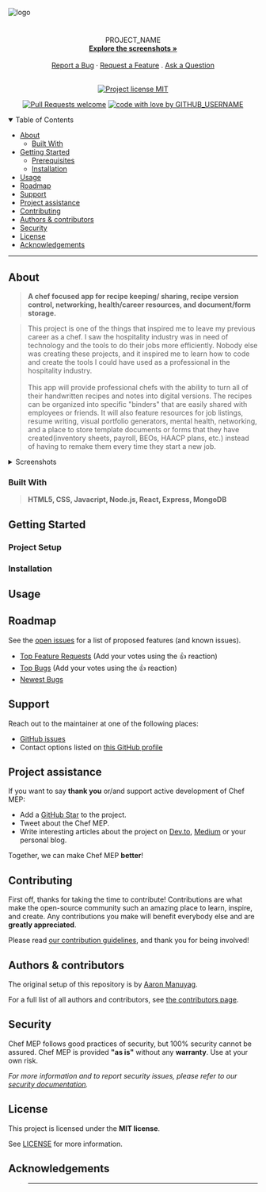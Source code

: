 ![logo](https://user-images.githubusercontent.com/112145512/226153231-5c75fed2-8be2-463c-ab15-6485cf4046b2.svg)
<h1 align="center">
  <a href="https://github.com/atman313/chef-mep">

  </a>
</h1>

<div align="center">
  PROJECT_NAME
  <br />
  <a href="#about"><strong>Explore the screenshots »</strong></a>
  <br />
  <br />
  <a href="https://github.com/GITHUB_USERNAME/REPO_SLUG/issues/new?assignees=&labels=bug&template=01_BUG_REPORT.md&title=bug%3A+">Report a Bug</a>
  ·
  <a href="https://github.com/GITHUB_USERNAME/REPO_SLUG/issues/new?assignees=&labels=enhancement&template=02_FEATURE_REQUEST.md&title=feat%3A+">Request a Feature</a>
  .
  <a href="https://github.com/GITHUB_USERNAME/REPO_SLUG/issues/new?assignees=&labels=question&template=04_SUPPORT_QUESTION.md&title=support%3A+">Ask a Question</a>
</div>

<div align="center">
<br />

[![Project license MIT](https://img.shields.io/github/license/atman313/chef-mep.svg?style=flat-square)](docs/LICENSE)

[![Pull Requests welcome](https://img.shields.io/badge/PRs-welcome-ff69b4.svg?style=flat-square)](https://github.com/atman313/chef-mep/issues?q=is%3Aissue+is%3Aopen+label%3A%22help+wanted%22)
[![code with love by GITHUB_USERNAME](https://img.shields.io/badge/%3C%2F%3E%20with%20%E2%99%A5%20by-atman313-ff1414.svg?style=flat-square)](https://github.com/atman313)

</div>

<details open="open">
<summary>Table of Contents</summary>

- [About](#about)
  - [Built With](#built-with)
- [Getting Started](#getting-started)
  - [Prerequisites](#prerequisites)
  - [Installation](#installation)
- [Usage](#usage)
- [Roadmap](#roadmap)
- [Support](#support)
- [Project assistance](#project-assistance)
- [Contributing](#contributing)
- [Authors & contributors](#authors--contributors)
- [Security](#security)
- [License](#license)
- [Acknowledgements](#acknowledgements)

</details>

---

## About

> **A chef focused app for recipe keeping/ sharing, recipe version control, networking, health/career resources, and document/form storage.**

> This project is one of the things that inspired me to leave my previous career as a chef. I saw the hospitality industry was in need of technology and the tools to do their jobs more efficiently. Nobody else was creating these projects, and it inspired me to learn how to code and create the tools I could have used as a professional in the hospitality industry.<br><br>This app will provide professional chefs with the ability to turn all of their handwritten recipes and notes into digital versions. The recipes can be organized into specific "binders" that are easily shared with employees or friends. It will also feature resources for job listings, resume writing, visual portfolio generators, mental health, networking, and a place to store template documents or forms that they have created(inventory sheets, payroll, BEOs, HAACP plans, etc.) instead of having to remake them every time they start a new job. 

<details>
<summary>Screenshots</summary>
<br>


| <img src="docs/images/screenshot.png" alt ="home page" title="Home Page" width="100%"> | <img src="docs/images/screenshot.png" alt = "login page"title="Login Page" width="100%"> |

</details>

### Built With

> **HTML5, CSS, Javacript, Node.js, React, Express, MongoDB**
> 

## Getting Started

### Project Setup



### Installation


## Usage



## Roadmap

See the [open issues](https://github.com/atman313/chef-mep/issues) for a list of proposed features (and known issues).

- [Top Feature Requests](https://github.com/atman313/chef-mep/issues?q=label%3Aenhancement+is%3Aopen+sort%3Areactions-%2B1-desc) (Add your votes using the 👍 reaction)
- [Top Bugs](https://github.com/atman313/chef-mep/issues?q=is%3Aissue+is%3Aopen+label%3Abug+sort%3Areactions-%2B1-desc) (Add your votes using the 👍 reaction)
- [Newest Bugs](https://github.com/atman313/chef-mep/issues?q=is%3Aopen+is%3Aissue+label%3Abug)

## Support


Reach out to the maintainer at one of the following places:

- [GitHub issues](https://github.com/atman313/chef-mep/issues/new?assignees=&labels=question&template=04_SUPPORT_QUESTION.md&title=support%3A+)
- Contact options listed on [this GitHub profile](https://github.com/atman313)

## Project assistance

If you want to say **thank you** or/and support active development of Chef MEP:

- Add a [GitHub Star](https://github.com/atman313/chef-mep) to the project.
- Tweet about the Chef MEP.
- Write interesting articles about the project on [Dev.to](https://dev.to/), [Medium](https://medium.com/) or your personal blog.

Together, we can make Chef MEP **better**!

## Contributing

First off, thanks for taking the time to contribute! Contributions are what make the open-source community such an amazing place to learn, inspire, and create. Any contributions you make will benefit everybody else and are **greatly appreciated**.


Please read [our contribution guidelines](docs/CONTRIBUTING.md), and thank you for being involved!

## Authors & contributors

The original setup of this repository is by [Aaron Manuyag](https://github.com/atman313).

For a full list of all authors and contributors, see [the contributors page](https://github.com/chef-mep/contributors).

## Security

Chef MEP follows good practices of security, but 100% security cannot be assured.
Chef MEP is provided **"as is"** without any **warranty**. Use at your own risk.

_For more information and to report security issues, please refer to our [security documentation](docs/SECURITY.md)._

## License

This project is licensed under the **MIT license**.

See [LICENSE](docs/LICENSE) for more information.

## Acknowledgements

> ****

